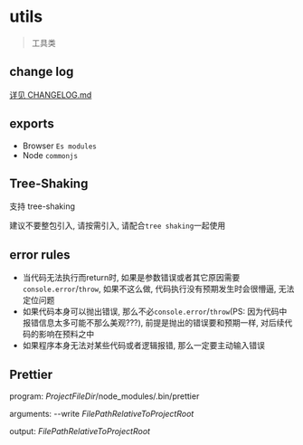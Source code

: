 # utils

> 工具类

## change log

[详见 CHANGELOG.md](./CHANGELOG.md)

## exports

- Browser `Es modules`
- Node `commonjs`

## Tree-Shaking

支持 tree-shaking

建议不要整包引入, 请按需引入, 请配合`tree shaking`一起使用

## error rules

- 当代码无法执行而return时, 如果是参数错误或者其它原因需要`console.error`/`throw`, 如果不这么做, 代码执行没有预期发生时会很懵逼, 无法定位问题
- 如果代码本身可以抛出错误, 那么不必`console.error`/`throw`(PS: 因为代码中报错信息太多可能不那么美观???), 前提是抛出的错误要和预期一样, 对后续代码的影响在预料之中
- 如果程序本身无法对某些代码或者逻辑报错, 那么一定要主动输入错误

## Prettier

program: $ProjectFileDir$/node_modules/.bin/prettier

arguments: --write $FilePathRelativeToProjectRoot$

output: $FilePathRelativeToProjectRoot$
